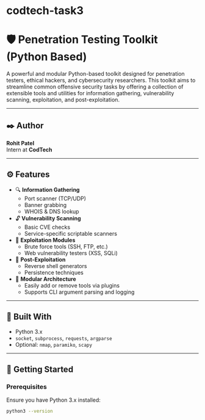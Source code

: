 # codtech-task3
# 🛡️ Penetration Testing Toolkit (Python Based)

A powerful and modular Python-based toolkit designed for penetration testers, ethical hackers, and cybersecurity researchers. This toolkit aims to streamline common offensive security tasks by offering a collection of extensible tools and utilities for information gathering, vulnerability scanning, exploitation, and post-exploitation.

---

## ✒️ Author

**Rohit Patel**  
Intern at **CodTech**

---

## ⚙️ Features

- 🔍 **Information Gathering**
  - Port scanner (TCP/UDP)
  - Banner grabbing
  - WHOIS & DNS lookup
- 🔓 **Vulnerability Scanning**
  - Basic CVE checks
  - Service-specific scriptable scanners
- 🚪 **Exploitation Modules**
  - Brute force tools (SSH, FTP, etc.)
  - Web vulnerability testers (XSS, SQLi)
- 🧬 **Post-Exploitation**
  - Reverse shell generators
  - Persistence techniques
- 🔄 **Modular Architecture**
  - Easily add or remove tools via plugins
  - Supports CLI argument parsing and logging

---

## 🐍 Built With

- Python 3.x
- `socket`, `subprocess`, `requests`, `argparse`
- Optional: `nmap`, `paramiko`, `scapy`

---

## 🚀 Getting Started

### Prerequisites

Ensure you have Python 3.x installed:

```bash
python3 --version
